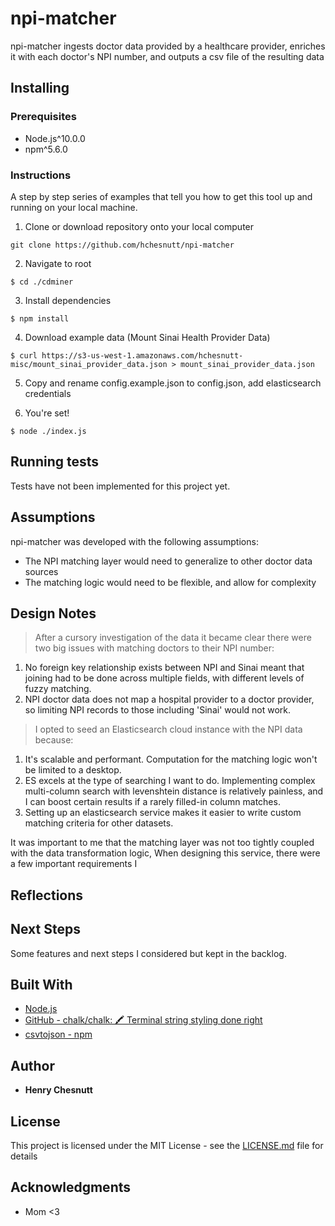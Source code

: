 # npi-matcher

npi-matcher ingests doctor data provided by a healthcare provider, enriches it with each doctor's NPI number, and outputs a csv file of the resulting data

## Installing

### Prerequisites
- Node.js^10.0.0
- npm^5.6.0

### Instructions

A step by step series of examples that tell you how to get this tool up and running on your local machine.

1. Clone or download repository onto your local computer
```shell
git clone https://github.com/hchesnutt/npi-matcher
```

2. Navigate to root
```shell
$ cd ./cdminer
```

3. Install dependencies
```shell
$ npm install
```

4. Download example data (Mount Sinai Health Provider Data)
```shell
$ curl https://s3-us-west-1.amazonaws.com/hchesnutt-misc/mount_sinai_provider_data.json > mount_sinai_provider_data.json
```

5. Copy and rename config.example.json to config.json, add elasticsearch credentials


6. You're set!
```shell
$ node ./index.js
```

## Running tests

Tests have not been implemented for this project yet.


## Assumptions
npi-matcher was developed with the following assumptions:
- The NPI matching layer would need to generalize to other doctor data sources
- The matching logic would need to be flexible, and allow for complexity

## Design Notes
> After a cursory investigation of the data it became clear there were two big issues with matching doctors to their NPI number:
1. No foreign key relationship exists between NPI and Sinai meant that joining had to be done across multiple fields, with different levels of fuzzy matching.
2. NPI doctor data does not map a hospital provider to a doctor provider, so limiting NPI records to those including 'Sinai' would not work.
> I opted to seed an Elasticsearch cloud instance with the NPI data because:
1. It's scalable and performant. Computation for the matching logic won't be limited to a desktop.
2. ES excels at the type of searching I want to do. Implementing complex multi-column search with levenshtein distance is relatively painless, and I can boost certain results if a rarely filled-in column matches.
3. Setting up an elasticsearch service makes it easier to write custom matching criteria for other datasets.

It was important to me that the matching layer was not too tightly coupled with the data transformation logic, 
When designing this service, there were a few important requirements I 

## Reflections
> 

## Next Steps
Some features and next steps I considered but kept in the backlog.


## Built With

* [Node.js](https://nodejs.org/en/)
* [GitHub - chalk/chalk: 🖍 Terminal string styling done right](https://github.com/chalk/chalk)
* [csvtojson - npm](https://www.npmjs.com/package/csvtojson)

## Author

* **Henry Chesnutt**

## License

This project is licensed under the MIT License - see the [LICENSE.md](LICENSE.md) file for details

## Acknowledgments

* Mom <3
